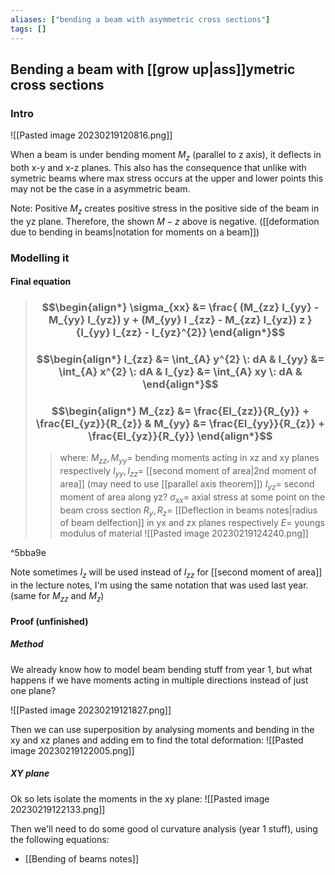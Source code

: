 ```yaml
---
aliases: ["bending a beam with asymmetric cross sections"]
tags: []
---
```


## Bending a beam with [[grow up|ass]]ymetric cross sections
### Intro
![[Pasted image 20230219120816.png]]

When a beam is under bending moment $M_{z}$ (parallel to z axis), it deflects in both x-y and x-z planes. This also has the consequence that unlike with symetric beams where max stress occurs at the upper and lower points this may not be the case in a asymmetric beam.

Note: Positive $M_{z}$ creates positive stress in the positive side of the beam in the yz plane. Therefore, the shown $M-z$ above is negative. ([[deformation due to bending in beams|notation for moments on a beam]])

### Modelling it

#### Final equation

> ### $$\begin{align*} \sigma_{xx}  &= \frac{ (M_{zz} I_{yy} - M_{yy} I_{yz}) y  + (M_{yy} I _{zz} - M_{zz} I_{yz}) z }{I_{yy} I_{zz} - I_{yz}^{2}}  \end{align*}$$
> ### $$\begin{align*} I_{zz} &= \int_{A} y^{2} \: dA &  I_{yy} &= \int_{A} x^{2} \: dA &  I_{yz} &= \int_{A} xy \: dA &  \end{align*}$$
> ### $$\begin{align*} M_{zz} &= \frac{EI_{zz}}{R_{y}} + \frac{EI_{yz}}{R_{z}} &  M_{yy} &= \frac{EI_{yy}}{R_{z}} + \frac{EI_{yz}}{R_{y}} \end{align*}$$
>> where:
>> $M_{zz},M_{yy}=$ bending moments acting in xz and xy planes respectively
>> $I_{yy}, I_{zz}=$ [[second moment of area|2nd moment of area]] (may need to use [[parallel axis theorem]])
>> $I_{yz}=$ second moment of area along yz?
>> $\sigma_{xx}=$ axial stress at some point on the beam cross section
>> $R_{y},R_{z}=$ [[Deflection in beams notes|radius of beam delfection]] in yx and zx planes respectively
>> $E=$ youngs modulus of material
>> ![[Pasted image 20230219124240.png]]

^5bba9e

Note sometimes $I_{z}$ will be used instead of $I_{zz}$ for [[second moment of area]] in the lecture notes, I'm using the same notation that was used last year. (same for $M_{zz}$ and $M_{z}$)

#### Proof (unfinished)
##### Method
We already know how to model beam bending stuff from year 1, but what happens if we have moments acting in multiple directions instead of just one plane?

![[Pasted image 20230219121827.png]]

Then we can use superposition by analysing moments and bending in the xy and xz planes and adding em to find the total deformation:
![[Pasted image 20230219122005.png]]

##### XY plane
Ok so lets isolate the moments in the xy plane:
![[Pasted image 20230219122133.png]]

Then we'll need to do some good ol curvature analysis (year 1 stuff), using the following equations:
- [[Bending of beams notes]]